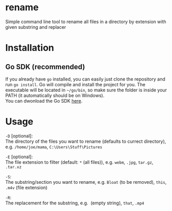 # rename
Simple command line tool to rename all files in a directory by extension with given substring and replacer

# Installation
## Go SDK (recommended)
If you already have `go` installed, you can easily just clone the repository and run `go install`. Go will compile and install the project for you. The executable will be located in `~/go/bin`, so make sure the folder is inside your PATH (it automatically should be on Windows).  
You can dwonload the Go SDK [here](https://go.dev/dl/).

# Usage
`-D` [optional]:  
The directory of the files you want to rename (defaults to currect directory), e.g. `/home/joe/mama`, `C:\Users\Stuff\Pictures`

`-E` [optional]:  
The file extension to filter (default: `*` (all files)), e.g. `webm`, `.jpg`, `tar.gz`, `.tar.xz`

`-S`:  
The substring/section you want to rename, e.g. `Bloat` (to be removed), `this`, `.m4v` (file extension)

`-R`:  
The replacement for the substring, e.g. `​` (empty string), `that`, `.mp4`
